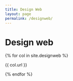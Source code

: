 ```yaml
---
title: Design Web
layout: page
permalink: /designweb/
---
```


# Design web

{% for col in site.designweb %}

<p>{{ col.url }}</p>

{% endfor %}
